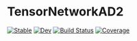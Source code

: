# TensorNetworkAD2

[![Stable](https://img.shields.io/badge/docs-stable-blue.svg)](https://YidaiZhang.github.io/TensorNetworkAD2.jl/stable/)
[![Dev](https://img.shields.io/badge/docs-dev-blue.svg)](https://YidaiZhang.github.io/TensorNetworkAD2.jl/dev/)
[![Build Status](https://github.com/YidaiZhang/TensorNetworkAD2.jl/actions/workflows/CI.yml/badge.svg?branch=main)](https://github.com/YidaiZhang/TensorNetworkAD2.jl/actions/workflows/CI.yml?query=branch%3Amain)
[![Coverage](https://codecov.io/gh/YidaiZhang/TensorNetworkAD2.jl/branch/main/graph/badge.svg)](https://codecov.io/gh/YidaiZhang/TensorNetworkAD2.jl)
